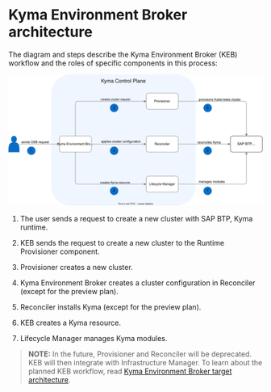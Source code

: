 # Kyma Environment Broker architecture

The diagram and steps describe the Kyma Environment Broker (KEB) workflow and the roles of specific components in this process:

![KEB diagram](./assets/keb-arch.svg)

1. The user sends a request to create a new cluster with SAP BTP, Kyma runtime.

2. KEB sends the request to create a new cluster to the Runtime Provisioner component.

3. Provisioner creates a new cluster.

4. Kyma Environment Broker creates a cluster configuration in Reconciler (except for the preview plan).

5. Reconciler installs Kyma (except for the preview plan). 

6. KEB creates a Kyma resource.

7. Lifecycle Manager manages Kyma modules.

> **NOTE:** In the future, Provisioner and Reconciler will be deprecated.  KEB will then integrate with Infrastructure Manager. To learn about the planned KEB workflow, read [Kyma Environment Broker target architecture](02-03-target-architecture).
